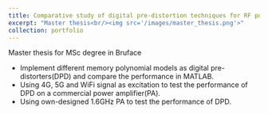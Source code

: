 ```yaml
---
title: Comparative study of digital pre-distortion techniques for RF power amplifiers"
excerpt: "Master thesis<br/><img src='/images/master_thesis.png'>"
collection: portfolio
---
```


Master thesis for MSc degree in Bruface
* Implement different memory polynomial models as digital pre-distorters(DPD) and compare the performance in MATLAB.
* Using 4G, 5G and WiFi signal as excitation to test the performance of DPD on a commercial power amplifier(PA).
* Using own-designed 1.6GHz PA to test the performance of DPD.
